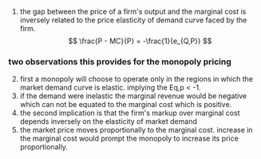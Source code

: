 1. the gap between the price of a firm's output and the marginal cost is inversely related to the price elasticity of demand curve faced by the firm. 
$$
	\frac{P - MC}{P} = -\frac{1}{e_{Q,P}}
$$

### two observations this provides for the monopoly pricing 

2. first a monopoly will choose to operate only in the regions in which the market demand curve is elastic. implying the Eq,p < -1. 
3. if the demand were inelastic the marginal revenue would be negative which can not be equated to the marginal cost which is positive. 
4. the second implication is that the firm's markup over marginal cost depends inversely on the elasticity of market demand 
5. the market price moves proportionally to the marginal cost. increase in the marginal cost would prompt the monopoly to increase its price proportionally. 
